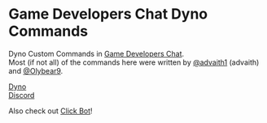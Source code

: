 # Game Developers Chat Dyno Commands
Dyno Custom Commands in [Game Developers Chat](https://discord.li/gamedev).<br/>
Most (if not all) of the commands here were written by [@advaith1](https://github.com/advaith1) (advaith) and [@Olybear9](https://github.com/Olybear9).

[Dyno](https://www.dynobot.net/)<br/>
[Discord](https://discord.gg)

Also check out [Click Bot](https://github.com/Uppernate/UppBot)!
